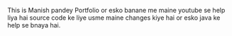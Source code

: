 This is Manish pandey Portfolio or esko banane me maine youtube se help liya hai source code ke liye usme maine changes kiye hai or esko java ke help se bnaya hai.
